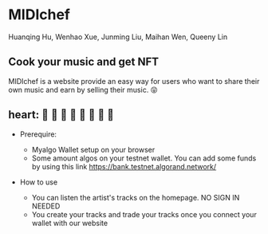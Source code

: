 # MIDIchef

Huanqing Hu, Wenhao Xue, Junming Liu, Maihan Wen, Queeny Lin

## Cook your music and get NFT

MIDIchef is a website provide an easy way for users who want to share their own music and earn by selling their music.
:stuck_out_tongue_closed_eyes:


## heart: :orange_heart: :yellow_heart: :green_heart: :blue_heart: :purple_heart: :brown_heart: :black_heart: :white_heart:

- Prerequire:
  -  Myalgo Wallet setup on your browser
  -  Some amount algos on your testnet wallet. You can add some funds by using this link https://bank.testnet.algorand.network/

- How to use
  - You can listen the artist's tracks on the homepage. NO SIGN IN NEEDED
  - You create your tracks and trade your tracks once you connect your wallet with our website
